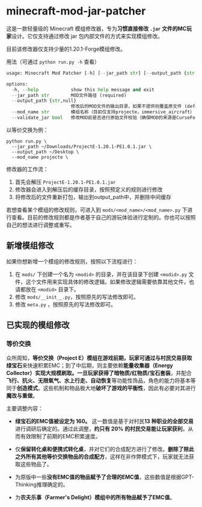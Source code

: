 # minecraft-mod-jar-patcher

这是一款轻量级的 Minecraft 模组修改器，专为**习惯直接修改 `.jar` 文件的MC玩家**设计。它仅支持通过修改 jar 包内部文件的方式来实现模组修改。

目前该修改器仅支持少量的1.20.1-Forge模组修改。

用法（可通过 `python run.py -h` 查看）

```python
usage: Minecraft Mod Patcher [-h] [--jar_path str] [--output_path {str,null}] [--mod_name str] [--validate_jar bool]

options:
  -h, --help            show this help message and exit
  --jar_path str        MOD文件路径 (required)
  --output_path {str,null}
                        修改后的MOD文件的输出目录，如果不提供则覆盖原文件 (default: null)
  --mod_name str        模组名称（目前仅支持projecte，immersive_aircraft） (required)
  --validate_jar bool   修改MOD前是否进行原始文件校验（确保MOD的来源是CurseForge/Modrinth） (default: True)
```


以等价交换为例：

```shell
python run.py \
  --jar_path ~/Downloads/ProjectE-1.20.1-PE1.0.1.jar \
  --output_path ~/Desktop \
  --mod_name projecte \
```

修改器的工作流：

1. 首先会解压 `ProjectE-1.20.1-PE1.0.1.jar` 
2. 修改器会进入到解压后的缓存目录，按照预定义的规则进行修改
3. 将修改后的文件重新打包，输出到output_path中，并删除中间缓存



若想查看某个模组的修改规则，可进入到 `mods/<mod_name>/<mod_name>.py` 下进行查看。目前的修改规则都是作者基于自己的游玩体验进行定制的。你也可以按照自己的想法进行调整或重写。



## 新增模组修改

如果你想新增一个模组的修改规则，按照以下流程进行：

1. 在 `mods/` 下创建一个名为 `<modid>` 的目录，并在该目录下创建 `<modid>.py` 文件，这个文件用来实现具体的修改逻辑。如果修改逻辑需要依靠其他文件，也请都放在 `<modid>` 目录下。
2. 修改 `mods/__init__.py`，按照原先的写法修改即可。
3. 修改 `meta.py` ，按照原先的写法修改即可。



## 已实现的模组修改

### 等价交换

众所周知，**等价交换（Project E）模组在游戏前期，玩家可通过与村民交易获取绿宝石**来快速积累EMC；到了中后期，则主要依赖**能量收集器（Energy Collector）实现大规模刷取。一旦玩家获得了暗物质/红物质/宝石套装**，并配合**飞行、抗火、无限氧气、水上行走、自动恢复**等功能性饰品，角色的能力将基本等同于**创造模式**。这些机制和物品极大地**破坏了游戏的平衡性**，因此有必要对其进行**魔改与重做**。

主要调整内容：

- **绿宝石的EMC值被设定为 160。** 这一数值是基于对村民**13 种职业的全部交易**进行调研后确定的。通过此调整，**约只有 20% 的村民交易能让玩家获利**，从而有效限制了前期的EMC积累速度。

- 仅**保留转化桌和便携式转化桌**，并对它们的合成配方进行了修改。**删除了除此之外所有其他等价交换物品的合成配方**，这样在非作弊模式下，玩家就无法获取这些物品了。

- 为原版中一些**没有EMC值的物品赋予了合理的EMC值**，这些数值是根据GPT-Thinking推理确定的。
- 为**农夫乐事（Farmer's Delight）模组中的所有物品赋予了EMC值**。
